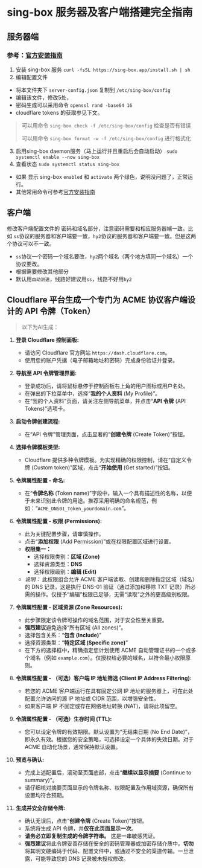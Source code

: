 # sing-box 服务器及客户端搭建完全指南

## 服务器端
### 参考：[官方安装指南](https://sing-box.sagernet.org/installation/package-manager/#repository-installation)
1. 安装 sing-box 服务
   `curl -fsSL https://sing-box.app/install.sh | sh`
2. 编辑配置文件
   
  - 将本文件夹下 `server-config.json` 复制到 `/etc/sing-box/config`
- 编辑该文件，修改5处，
- 密码生成可以采用命令 `openssl rand -base64 16`
- cloudflare tokens 的获取参见下文。
> 可以用命令 `sing-box check -f /etc/sing-box/config` 检查是否有错误
> 
> 可以用命令 `sing-box format -w -f /etc/sing-box/config` 进行格式化
3. 启用sing-box daemon服务（马上运行并且重启后会自动启动）
   `sudo systemctl enable --now sing-box`
4. 查看状态
   `sudo systemctl status sing-box`
- 如果 显示 sing-box  `enabled` 和 `activate` 两个绿色，说明没问题了，正常运行。
- 其他常用命令可参考[官方安装指南](https://sing-box.sagernet.org/installation/package-manager/#repository-installation)

## 客户端
修改客户端配置文件的 密码和域名部分，注意密码需要和相应服务器端一致。比如 `ss`协议的服务器和客户端要一致，`hy2`协议的服务器和客户端要一致。但是这两个协议可以不一致。
- `ss`协议一个密码一个域名要改，`hy2`两个域名（两个地方填同一个域名）一个协议要改。
- 根据需要修改其他部分
- 默认用`自动测速`，线路好建议用`ss`，线路不好用`hy2`

## Cloudflare 平台生成一个专门为 ACME 协议客户端设计的 API 令牌（Token）
> 以下为AI生成：
1.  **登录 Cloudflare 控制面板:**
    *   请访问 Cloudflare 官方网站 `https://dash.cloudflare.com`。
    *   使用您的账户凭据（电子邮箱地址和密码）完成身份验证并登录。

2.  **导航至 API 令牌管理界面:**
    *   登录成功后，请将鼠标悬停于控制面板右上角的用户图标或用户名处。
    *   在弹出的下拉菜单中，选择“**我的个人资料** (My Profile)”。
    *   在“我的个人资料”页面，请关注左侧导航菜单，并点击“**API 令牌** (API Tokens)”选项卡。

3.  **启动令牌创建流程:**
    *   在“API 令牌”管理页面，点击显著的“**创建令牌** (Create Token)”按钮。

4.  **选择令牌模板类型:**
    *   Cloudflare 提供多种令牌模板。为实现精确的权限控制，请在“自定义令牌 (Custom token)”区域，点击“**开始使用** (Get started)”按钮。

5.  **令牌属性配置 - 命名:**
    *   在“**令牌名称** (Token name)”字段中，输入一个具有描述性的名称，以便于未来识别此令牌的用途。推荐采用明确的命名规范，例如：“`ACME_DNS01_Token_yourdomain.com`”。

6.  **令牌属性配置 - 权限 (Permissions):**
    *   此为关键配置步骤，请审慎操作。
    *   点击“**添加权限** (Add Permission)”或在权限配置区域进行设置。
    *   **权限集一：**
        *   选择权限类别：**区域 (Zone)**
        *   选择资源类型：**DNS**
        *   选择权限级别：**编辑 (Edit)**
    *   *说明：* 此权限组合允许 ACME 客户端读取、创建和删除指定区域（域名）的 DNS 记录，这是执行 DNS-01 验证（通过添加和移除 TXT 记录）所必需的操作。仅授予“编辑”权限已足够，无需“读取”之外的更高级别权限。

7.  **令牌属性配置 - 区域资源 (Zone Resources):**
    *   此步骤限定该令牌可操作的域名范围，对于安全性至关重要。
    *   **强烈建议**避免选择“所有区域 (All zones)”。
    *   选择包含关系：“**包含 (Include)**”
    *   选择资源类型：“**特定区域 (Specific zone)**”
    *   在下方的选择框中，精确指定您计划使用 ACME 自动管理证书的一个或多个域名（例如 `example.com`）。仅授权给必要的域名，以符合最小权限原则。

8.  **令牌属性配置 - （可选）客户端 IP 地址筛选 (Client IP Address Filtering):**
    *   若您的 ACME 客户端运行在具有固定公网 IP 地址的服务器上，可在此处配置允许访问的源 IP 地址或 CIDR 范围，以增强安全性。
    *   如果客户端 IP 不固定或存在网络地址转换 (NAT)，请将此项留空。

9.  **令牌属性配置 - （可选）生存时间 (TTL):**
    *   您可以设定令牌的有效期限。默认设置为“无结束日期 (No End Date)”，即永久有效。根据您的安全策略，可选择设定一个具体的失效日期。对于 ACME 自动化场景，通常保持默认设置。

10. **预览与确认:**
    *   完成上述配置后，滚动至页面底部，点击“**继续以显示摘要** (Continue to summary)”。
    *   请仔细核对摘要页面显示的令牌名称、权限配置及作用域资源，确保所有设置均符合预期。

11. **生成并安全存储令牌:**
    *   确认无误后，点击“**创建令牌** (Create Token)”按钮。
    *   系统将生成 API 令牌，并**仅在此页面显示一次**。
    *   **请务必立即复制生成的令牌字符串。** 这是一串敏感凭证。
    *   **强烈建议**将此令牌妥善存储在安全的密码管理器或加密存储介质中。**切勿**将其明文硬编码于代码、配置文件中，或通过不安全的渠道传输。一旦泄露，可能导致您的 DNS 记录被未授权修改。
